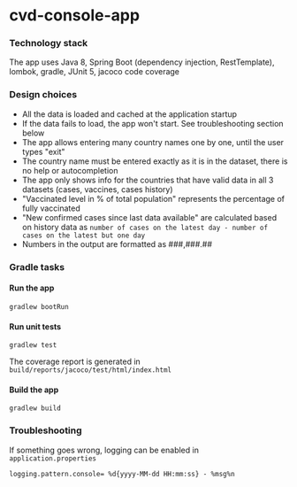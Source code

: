 # cvd-console-app

### Technology stack
The app uses Java 8, Spring Boot (dependency injection, RestTemplate), lombok, gradle, JUnit 5, jacoco code coverage

### Design choices
 * All the data is loaded and cached at the application startup
 * If the data fails to load, the app won't start. See troubleshooting section below
 * The app allows entering many country names one by one, until the user types "exit"
 * The country name must be entered exactly as it is in the dataset, there is no help or autocompletion
 * The app only shows info for the countries that have valid data in all 3 datasets (cases, vaccines, cases history)
 * "Vaccinated level in % of total population" represents the percentage of fully vaccinated
 * "New confirmed cases since last data available" are calculated based on history data as `number of cases on the latest day - number of cases on the latest but one day`
 * Numbers in the output are formatted as ###,###.##

### Gradle tasks
#### Run the app
```
gradlew bootRun
```

#### Run unit tests

```
gradlew test
```
The coverage report is generated in `build/reports/jacoco/test/html/index.html`

#### Build the app

```
gradlew build
```

### Troubleshooting
If something goes wrong, logging can be enabled in `application.properties`
```
logging.pattern.console= %d{yyyy-MM-dd HH:mm:ss} - %msg%n
```